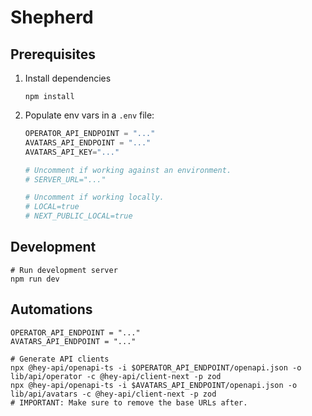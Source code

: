 # Shepherd

## Prerequisites

1. Install dependencies
    ```shell
    npm install
    ```
1. Populate env vars in a `.env` file:
    ```python
    OPERATOR_API_ENDPOINT = "..."
    AVATARS_API_ENDPOINT = "..."
    AVATARS_API_KEY="..."

    # Uncomment if working against an environment.
    # SERVER_URL="..."

    # Uncomment if working locally.
    # LOCAL=true
    # NEXT_PUBLIC_LOCAL=true
    ```

## Development

```shell
# Run development server
npm run dev
```

## Automations

```shell
OPERATOR_API_ENDPOINT = "..."
AVATARS_API_ENDPOINT = "..."

# Generate API clients
npx @hey-api/openapi-ts -i $OPERATOR_API_ENDPOINT/openapi.json -o lib/api/operator -c @hey-api/client-next -p zod
npx @hey-api/openapi-ts -i $AVATARS_API_ENDPOINT/openapi.json -o lib/api/avatars -c @hey-api/client-next -p zod
# IMPORTANT: Make sure to remove the base URLs after.
```
